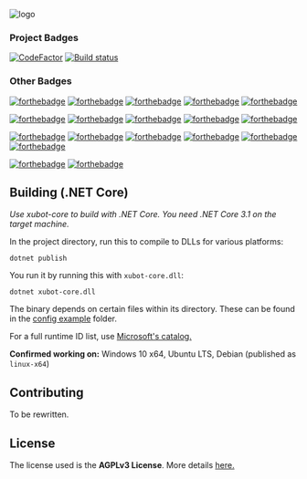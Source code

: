 ![logo](https://raw.githubusercontent.com/xubiod/xubot/master/docs/xublogo.png)

### Project Badges
[![CodeFactor](https://www.codefactor.io/repository/github/xubiod/xubot/badge)](https://www.codefactor.io/repository/github/xubiod/xubot)
[![Build status](https://ci.appveyor.com/api/projects/status/1gwftwwou8k80gir?svg=true)](https://ci.appveyor.com/project/xubiod/xubot-appveyor)

### Other Badges
[![forthebadge](https://forthebadge.com/images/badges/made-with-c-sharp.svg)](https://forthebadge.com)
[![forthebadge](https://forthebadge.com/images/badges/made-with-crayons.svg)](https://forthebadge.com)
[![forthebadge](https://forthebadge.com/images/badges/built-by-developers.svg)](https://forthebadge.com)
[![forthebadge](https://forthebadge.com/images/badges/built-by-codebabes.svg)](https://forthebadge.com)
[![forthebadge](https://forthebadge.com/images/badges/powered-by-electricity.svg)](https://forthebadge.com)

[![forthebadge](https://forthebadge.com/images/badges/contains-tasty-spaghetti-code.svg)](https://forthebadge.com)
[![forthebadge](https://forthebadge.com/images/badges/it-works-why.svg)](https://forthebadge.com)
[![forthebadge](https://forthebadge.com/images/badges/not-a-bug-a-feature.svg)](https://forthebadge.com)
[![forthebadge](https://forthebadge.com/images/badges/powered-by-black-magic.svg)](https://forthebadge.com)
[![forthebadge](https://forthebadge.com/images/badges/works-on-my-machine.svg)](https://forthebadge.com)

[![forthebadge](https://forthebadge.com/images/badges/uses-badges.svg)](https://forthebadge.com)
[![forthebadge](https://forthebadge.com/images/badges/reading-6th-grade-level.svg)](https://forthebadge.com)
[![forthebadge](https://forthebadge.com/images/badges/no-ragrets.svg)](https://forthebadge.com) 
[![forthebadge](https://forthebadge.com/images/badges/gluten-free.svg)](https://forthebadge.com) 
[![forthebadge](https://forthebadge.com/images/badges/does-not-contain-treenuts.svg)](https://forthebadge.com)
[![forthebadge](https://forthebadge.com/images/badges/60-percent-of-the-time-works-every-time.svg)](https://forthebadge.com)

[![forthebadge](https://forthebadge.com/images/badges/fuck-it-ship-it.svg)](https://forthebadge.com)
[![forthebadge](https://forthebadge.com/images/badges/you-didnt-ask-for-this.svg)](https://forthebadge.com)


## Building (.NET Core)
*Use xubot-core to build with .NET Core. You need .NET Core 3.1 on the target machine.*

In the project directory, run this to compile to DLLs for various platforms:
```
dotnet publish
```

You run it by running this with `xubot-core.dll`:
```
dotnet xubot-core.dll
```

The binary depends on certain files within its directory. These can be found in the [config example](config-example) folder.

For a full runtime ID list, use [Microsoft's catalog.](https://docs.microsoft.com/en-us/dotnet/core/rid-catalog)

**Confirmed working on:** Windows 10 x64, Ubuntu LTS, Debian (published as `linux-x64`)

## Contributing
To be rewritten.

## License
The license used is the **AGPLv3 License**. More details [here.](LICENSE)

